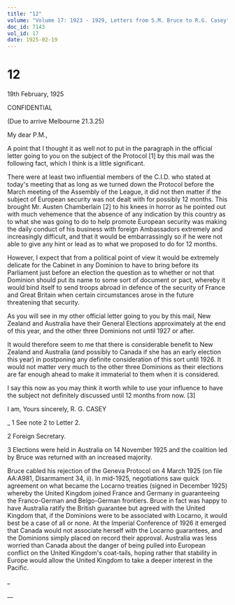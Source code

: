 ```yaml
---
title: "12"
volume: "Volume 17: 1923 - 1929, Letters from S.M. Bruce to R.G. Casey"
doc_id: 7143
vol_id: 17
date: 1925-02-19
---
```


# 12

19th February, 1925

CONFIDENTIAL

(Due to arrive Melbourne 21.3.25)

My dear P.M.,

A point that I thought it as well not to put in the paragraph in the official letter going to you on the subject of the Protocol [1] by this mail was the following fact, which I think is a little significant.

There were at least two influential members of the C.I.D. who stated at today's meeting that as long as we turned down the Protocol before the March meeting of the Assembly of the League, it did not then matter if the subject of European security was not dealt with for possibly 12 months. This brought Mr. Austen Chamberlain [2] to his knees in horror as he pointed out with much vehemence that the absence of any indication by this country as to what she was going to do to help promote European security was making the daily conduct of his business with foreign Ambassadors extremely and increasingly difficult, and that it would be embarrassingly so if he were not able to give any hint or lead as to what we proposed to do for 12 months.

However, I expect that from a political point of view it would be extremely delicate for the Cabinet in any Dominion to have to bring before its Parliament just before an election the question as to whether or not that Dominion should put its name to some sort of document or pact, whereby it would bind itself to send troops abroad in defence of the security of France and Great Britain when certain circumstances arose in the future threatening that security.

As you will see in my other official letter going to you by this mail, New Zealand and Australia have their General Elections approximately at the end of this year, and the other three Dominions not until 1927 or after.

It would therefore seem to me that there is considerable benefit to New Zealand and Australia (and possibly to Canada if she has an early election this year) in postponing any definite consideration of this sort until 1926. It would not matter very much to the other three Dominions as their elections are far enough ahead to make it immaterial to them when it is considered.

I say this now as you may think it worth while to use your influence to have the subject not definitely discussed until 12 months from now. [3]

I am, Yours sincerely, R. G. CASEY 

_ 1 See note 2 to Letter 2.

2 Foreign Secretary.

3 Elections were held in Australia on 14 November 1925 and the coalition led by Bruce was returned with an increased majority.

Bruce cabled his rejection of the Geneva Protocol on 4 March 1925 (on file AA:A981, Disarmament 34, ii). In mid-1925, negotiations saw quick agreement on what became the Locarno treaties (signed in December 1925) whereby the United Kingdom joined France and Germany in guaranteeing the Franco-German and Belgo-German frontiers. Bruce in fact was happy to have Australia ratify the British guarantee but agreed with the United Kingdom that, if the Dominions were to be associated with Locarno, it would best be a case of all or none. At the Imperial Conference of 1926 it emerged that Canada would not associate herself with the Locarno guarantees, and the Dominions simply placed on record their approval. Australia was less worried than Canada about the danger of being pulled into European conflict on the United Kingdom's coat-tails, hoping rather that stability in Europe would allow the United Kingdom to take a deeper interest in the Pacific.

_

__

